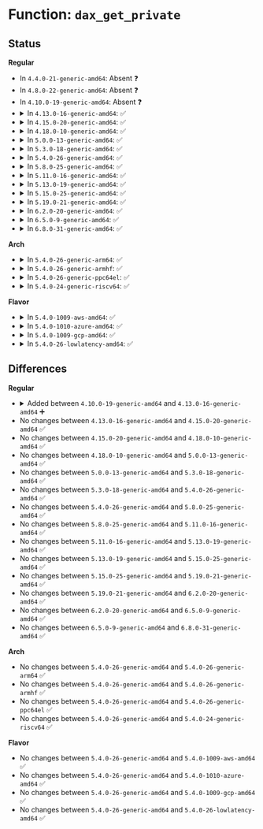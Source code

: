 # Function: <code>dax_get_private</code>

## Status
<b>Regular</b>
<ul>
<li>
In <code>4.4.0-21-generic-amd64</code>: Absent ❓
</li>
<li>
In <code>4.8.0-22-generic-amd64</code>: Absent ❓
</li>
<li>
In <code>4.10.0-19-generic-amd64</code>: Absent ❓
</li>
<li>
<details>
<summary>In <code>4.13.0-16-generic-amd64</code>: ✅</summary>

```c
void * dax_get_private(struct dax_device * dax_dev)
```

```json
{
  "name": "dax_get_private",
  "collision_type": "Unique Global",
  "inline_type": "No",
  "funcs": [
    {
      "addr": 18446744071585385136,
      "name": "dax_get_private",
      "external": true,
      "loc": "drivers/dax/super.c:531",
      "file": "drivers/dax/super.c",
      "inline": "seen, unknown",
      "caller_inline": [],
      "caller_func": [
        "drivers/md/dm.c:dm_dax_flush",
        "drivers/md/dm.c:dm_dax_copy_from_iter",
        "drivers/md/dm.c:dm_dax_direct_access"
      ]
    }
  ],
  "symbols": [
    {
      "addr": 18446744071585385136,
      "name": "dax_get_private",
      "section": ".text",
      "bind": "STB_GLOBAL",
      "size": 18
    }
  ]
}
```
</details>
</li>
<li>
<details>
<summary>In <code>4.15.0-20-generic-amd64</code>: ✅</summary>

```c
void * dax_get_private(struct dax_device * dax_dev)
```

```json
{
  "name": "dax_get_private",
  "collision_type": "Unique Global",
  "inline_type": "No",
  "funcs": [
    {
      "addr": 18446744071585814336,
      "name": "dax_get_private",
      "external": true,
      "loc": "drivers/dax/super.c:560",
      "file": "drivers/dax/super.c",
      "inline": "seen, unknown",
      "caller_inline": [],
      "caller_func": [
        "drivers/md/dm.c:dm_dax_copy_from_iter",
        "drivers/md/dm.c:dm_dax_direct_access"
      ]
    }
  ],
  "symbols": [
    {
      "addr": 18446744071585814336,
      "name": "dax_get_private",
      "section": ".text",
      "bind": "STB_GLOBAL",
      "size": 18
    }
  ]
}
```
</details>
</li>
<li>
<details>
<summary>In <code>4.18.0-10-generic-amd64</code>: ✅</summary>

```c
void * dax_get_private(struct dax_device * dax_dev)
```

```json
{
  "name": "dax_get_private",
  "collision_type": "Unique Global",
  "inline_type": "No",
  "funcs": [
    {
      "addr": 18446744071586060688,
      "name": "dax_get_private",
      "external": true,
      "loc": "drivers/dax/super.c:586",
      "file": "drivers/dax/super.c",
      "inline": "seen, unknown",
      "caller_inline": [],
      "caller_func": [
        "drivers/md/dm.c:dm_dax_copy_to_iter",
        "drivers/md/dm.c:dm_dax_copy_from_iter",
        "drivers/md/dm.c:dm_dax_direct_access"
      ]
    }
  ],
  "symbols": [
    {
      "addr": 18446744071586060688,
      "name": "dax_get_private",
      "section": ".text",
      "bind": "STB_GLOBAL",
      "size": 18
    }
  ]
}
```
</details>
</li>
<li>
<details>
<summary>In <code>5.0.0-13-generic-amd64</code>: ✅</summary>

```c
void * dax_get_private(struct dax_device * dax_dev)
```

```json
{
  "name": "dax_get_private",
  "collision_type": "Unique Global",
  "inline_type": "No",
  "funcs": [
    {
      "addr": 18446744071586205104,
      "name": "dax_get_private",
      "external": true,
      "loc": "drivers/dax/super.c:585",
      "file": "drivers/dax/super.c",
      "inline": "seen, unknown",
      "caller_inline": [],
      "caller_func": [
        "drivers/md/dm.c:dm_dax_copy_to_iter",
        "drivers/md/dm.c:dm_dax_copy_from_iter",
        "drivers/md/dm.c:dm_dax_direct_access"
      ]
    }
  ],
  "symbols": [
    {
      "addr": 18446744071586205104,
      "name": "dax_get_private",
      "section": ".text",
      "bind": "STB_GLOBAL",
      "size": 18
    }
  ]
}
```
</details>
</li>
<li>
<details>
<summary>In <code>5.3.0-18-generic-amd64</code>: ✅</summary>

```c
void * dax_get_private(struct dax_device * dax_dev)
```

```json
{
  "name": "dax_get_private",
  "collision_type": "Unique Global",
  "inline_type": "No",
  "funcs": [
    {
      "addr": 18446744071586442272,
      "name": "dax_get_private",
      "external": true,
      "loc": "drivers/dax/super.c:644",
      "file": "drivers/dax/super.c",
      "inline": "seen, unknown",
      "caller_inline": [],
      "caller_func": [
        "drivers/md/dm.c:dm_dax_copy_to_iter",
        "drivers/md/dm.c:dm_dax_copy_from_iter",
        "drivers/md/dm.c:dm_dax_supported",
        "drivers/md/dm.c:dm_dax_direct_access"
      ]
    }
  ],
  "symbols": [
    {
      "addr": 18446744071586442272,
      "name": "dax_get_private",
      "section": ".text",
      "bind": "STB_GLOBAL",
      "size": 33
    }
  ]
}
```
</details>
</li>
<li>
<details>
<summary>In <code>5.4.0-26-generic-amd64</code>: ✅</summary>

```c
void * dax_get_private(struct dax_device * dax_dev)
```

```json
{
  "name": "dax_get_private",
  "collision_type": "Unique Global",
  "inline_type": "No",
  "funcs": [
    {
      "addr": 18446744071586590208,
      "name": "dax_get_private",
      "external": true,
      "loc": "drivers/dax/super.c:644",
      "file": "drivers/dax/super.c",
      "inline": "seen, unknown",
      "caller_inline": [],
      "caller_func": [
        "drivers/md/dm.c:dm_dax_copy_to_iter",
        "drivers/md/dm.c:dm_dax_copy_from_iter",
        "drivers/md/dm.c:dm_dax_supported",
        "drivers/md/dm.c:dm_dax_direct_access"
      ]
    }
  ],
  "symbols": [
    {
      "addr": 18446744071586590208,
      "name": "dax_get_private",
      "section": ".text",
      "bind": "STB_GLOBAL",
      "size": 33
    }
  ]
}
```
</details>
</li>
<li>
<details>
<summary>In <code>5.8.0-25-generic-amd64</code>: ✅</summary>

```c
void * dax_get_private(struct dax_device * dax_dev)
```

```json
{
  "name": "dax_get_private",
  "collision_type": "Unique Global",
  "inline_type": "No",
  "funcs": [
    {
      "addr": 18446744071587376064,
      "name": "dax_get_private",
      "external": true,
      "loc": "drivers/dax/super.c:672",
      "file": "drivers/dax/super.c",
      "inline": "seen, unknown",
      "caller_inline": [],
      "caller_func": [
        "drivers/md/dm.c:dm_dax_zero_page_range",
        "drivers/md/dm.c:dm_dax_copy_to_iter",
        "drivers/md/dm.c:dm_dax_copy_from_iter",
        "drivers/md/dm.c:dm_dax_supported",
        "drivers/md/dm.c:dm_dax_direct_access"
      ]
    }
  ],
  "symbols": [
    {
      "addr": 18446744071587376064,
      "name": "dax_get_private",
      "section": ".text",
      "bind": "STB_GLOBAL",
      "size": 33
    }
  ]
}
```
</details>
</li>
<li>
<details>
<summary>In <code>5.11.0-16-generic-amd64</code>: ✅</summary>

```c
void * dax_get_private(struct dax_device * dax_dev)
```

```json
{
  "name": "dax_get_private",
  "collision_type": "Unique Global",
  "inline_type": "No",
  "funcs": [
    {
      "addr": 18446744071587436752,
      "name": "dax_get_private",
      "external": true,
      "loc": "drivers/dax/super.c:680",
      "file": "drivers/dax/super.c",
      "inline": "seen, unknown",
      "caller_inline": [],
      "caller_func": [
        "drivers/md/dm.c:dm_dax_zero_page_range",
        "drivers/md/dm.c:dm_dax_copy_to_iter",
        "drivers/md/dm.c:dm_dax_copy_from_iter",
        "drivers/md/dm.c:dm_dax_supported",
        "drivers/md/dm.c:dm_dax_direct_access"
      ]
    }
  ],
  "symbols": [
    {
      "addr": 18446744071587436752,
      "name": "dax_get_private",
      "section": ".text",
      "bind": "STB_GLOBAL",
      "size": 33
    }
  ]
}
```
</details>
</li>
<li>
<details>
<summary>In <code>5.13.0-19-generic-amd64</code>: ✅</summary>

```c
void * dax_get_private(struct dax_device * dax_dev)
```

```json
{
  "name": "dax_get_private",
  "collision_type": "Unique Global",
  "inline_type": "No",
  "funcs": [
    {
      "addr": 18446744071587318528,
      "name": "dax_get_private",
      "external": true,
      "loc": "drivers/dax/super.c:680",
      "file": "drivers/dax/super.c",
      "inline": "seen, unknown",
      "caller_inline": [],
      "caller_func": [
        "drivers/md/dm.c:dm_dax_zero_page_range",
        "drivers/md/dm.c:dm_dax_copy_to_iter",
        "drivers/md/dm.c:dm_dax_copy_from_iter",
        "drivers/md/dm.c:dm_dax_supported",
        "drivers/md/dm.c:dm_dax_direct_access"
      ]
    }
  ],
  "symbols": [
    {
      "addr": 18446744071587318528,
      "name": "dax_get_private",
      "section": ".text",
      "bind": "STB_GLOBAL",
      "size": 33
    }
  ]
}
```
</details>
</li>
<li>
<details>
<summary>In <code>5.15.0-25-generic-amd64</code>: ✅</summary>

```c
void * dax_get_private(struct dax_device * dax_dev)
```

```json
{
  "name": "dax_get_private",
  "collision_type": "Unique Global",
  "inline_type": "No",
  "funcs": [
    {
      "addr": 18446744071587885760,
      "name": "dax_get_private",
      "external": true,
      "loc": "drivers/dax/super.c:635",
      "file": "drivers/dax/super.c",
      "inline": "seen, unknown",
      "caller_inline": [],
      "caller_func": [
        "drivers/md/dm.c:dm_dax_zero_page_range",
        "drivers/md/dm.c:dm_dax_copy_to_iter",
        "drivers/md/dm.c:dm_dax_copy_from_iter",
        "drivers/md/dm.c:dm_dax_supported",
        "drivers/md/dm.c:dm_dax_direct_access"
      ]
    }
  ],
  "symbols": [
    {
      "addr": 18446744071587885760,
      "name": "dax_get_private",
      "section": ".text",
      "bind": "STB_GLOBAL",
      "size": 33
    }
  ]
}
```
</details>
</li>
<li>
<details>
<summary>In <code>5.19.0-21-generic-amd64</code>: ✅</summary>

```c
void * dax_get_private(struct dax_device * dax_dev)
```

```json
{
  "name": "dax_get_private",
  "collision_type": "Unique Global",
  "inline_type": "No",
  "funcs": [
    {
      "addr": 18446744071589236464,
      "name": "dax_get_private",
      "external": true,
      "loc": "drivers/dax/super.c:444",
      "file": "drivers/dax/super.c",
      "inline": "seen, unknown",
      "caller_inline": [],
      "caller_func": [
        "drivers/md/dm.c:dm_dax_recovery_write",
        "drivers/md/dm.c:dm_dax_zero_page_range",
        "drivers/md/dm.c:dm_dax_direct_access"
      ]
    }
  ],
  "symbols": [
    {
      "addr": 18446744071589236464,
      "name": "dax_get_private",
      "section": ".text",
      "bind": "STB_GLOBAL",
      "size": 45
    }
  ]
}
```
</details>
</li>
<li>
<details>
<summary>In <code>6.2.0-20-generic-amd64</code>: ✅</summary>

```c
void * dax_get_private(struct dax_device * dax_dev)
```

```json
{
  "name": "dax_get_private",
  "collision_type": "Unique Global",
  "inline_type": "No",
  "funcs": [
    {
      "addr": 18446744071590794640,
      "name": "dax_get_private",
      "external": true,
      "loc": "drivers/dax/super.c:509",
      "file": "drivers/dax/super.c",
      "inline": "seen, unknown",
      "caller_inline": [],
      "caller_func": [
        "drivers/md/dm.c:dm_dax_recovery_write",
        "drivers/md/dm.c:dm_dax_zero_page_range",
        "drivers/md/dm.c:dm_dax_direct_access"
      ]
    }
  ],
  "symbols": [
    {
      "addr": 18446744071590794640,
      "name": "dax_get_private",
      "section": ".text",
      "bind": "STB_GLOBAL",
      "size": 45
    }
  ]
}
```
</details>
</li>
<li>
<details>
<summary>In <code>6.5.0-9-generic-amd64</code>: ✅</summary>

```c
void * dax_get_private(struct dax_device * dax_dev)
```

```json
{
  "name": "dax_get_private",
  "collision_type": "Unique Global",
  "inline_type": "No",
  "funcs": [
    {
      "addr": 18446744071591136176,
      "name": "dax_get_private",
      "external": true,
      "loc": "drivers/dax/super.c:512",
      "file": "drivers/dax/super.c",
      "inline": "seen, unknown",
      "caller_inline": [],
      "caller_func": [
        "drivers/md/dm.c:dm_dax_recovery_write",
        "drivers/md/dm.c:dm_dax_zero_page_range",
        "drivers/md/dm.c:dm_dax_direct_access"
      ]
    }
  ],
  "symbols": [
    {
      "addr": 18446744071591136176,
      "name": "dax_get_private",
      "section": ".text",
      "bind": "STB_GLOBAL",
      "size": 45
    }
  ]
}
```
</details>
</li>
<li>
<details>
<summary>In <code>6.8.0-31-generic-amd64</code>: ✅</summary>

```c
void * dax_get_private(struct dax_device * dax_dev)
```

```json
{
  "name": "dax_get_private",
  "collision_type": "Unique Global",
  "inline_type": "No",
  "funcs": [
    {
      "addr": 18446744071591481872,
      "name": "dax_get_private",
      "external": true,
      "loc": "drivers/dax/super.c:513",
      "file": "drivers/dax/super.c",
      "inline": "seen, unknown",
      "caller_inline": [],
      "caller_func": [
        "drivers/md/dm.c:dm_dax_recovery_write",
        "drivers/md/dm.c:dm_dax_zero_page_range",
        "drivers/md/dm.c:dm_dax_direct_access"
      ]
    }
  ],
  "symbols": [
    {
      "addr": 18446744071591481872,
      "name": "dax_get_private",
      "section": ".text",
      "bind": "STB_GLOBAL",
      "size": 45
    }
  ]
}
```
</details>
</li>
</ul>
<b>Arch</b>
<ul>
<li>
<details>
<summary>In <code>5.4.0-26-generic-arm64</code>: ✅</summary>

```c
void * dax_get_private(struct dax_device * dax_dev)
```

```json
{
  "name": "dax_get_private",
  "collision_type": "Unique Global",
  "inline_type": "No",
  "funcs": [
    {
      "addr": 18446603336499473232,
      "name": "dax_get_private",
      "external": true,
      "loc": "drivers/dax/super.c:644",
      "file": "drivers/dax/super.c",
      "inline": "seen, unknown",
      "caller_inline": [],
      "caller_func": [
        "drivers/md/dm.c:dm_dax_copy_to_iter",
        "drivers/md/dm.c:dm_dax_copy_from_iter",
        "drivers/md/dm.c:dm_dax_supported",
        "drivers/md/dm.c:dm_dax_direct_access"
      ]
    }
  ],
  "symbols": [
    {
      "addr": 18446603336499473232,
      "name": "dax_get_private",
      "section": ".text",
      "bind": "STB_GLOBAL",
      "size": 64
    }
  ]
}
```
</details>
</li>
<li>
<details>
<summary>In <code>5.4.0-26-generic-armhf</code>: ✅</summary>

```c
void * dax_get_private(struct dax_device * dax_dev)
```

```json
{
  "name": "dax_get_private",
  "collision_type": "Unique Global",
  "inline_type": "No",
  "funcs": [
    {
      "addr": 3231947228,
      "name": "dax_get_private",
      "external": true,
      "loc": "drivers/dax/super.c:644",
      "file": "drivers/dax/super.c",
      "inline": "seen, unknown",
      "caller_inline": [],
      "caller_func": []
    }
  ],
  "symbols": [
    {
      "addr": 3231947228,
      "name": "dax_get_private",
      "section": ".text",
      "bind": "STB_GLOBAL",
      "size": 40
    }
  ]
}
```
</details>
</li>
<li>
<details>
<summary>In <code>5.4.0-26-generic-ppc64el</code>: ✅</summary>

```c
void * dax_get_private(struct dax_device * dax_dev)
```

```json
{
  "name": "dax_get_private",
  "collision_type": "Unique Global",
  "inline_type": "No",
  "funcs": [
    {
      "addr": 13835058055292750816,
      "name": "dax_get_private",
      "external": true,
      "loc": "drivers/dax/super.c:644",
      "file": "drivers/dax/super.c",
      "inline": "seen, unknown",
      "caller_inline": [],
      "caller_func": [
        "drivers/md/dm.c:dm_dax_copy_to_iter",
        "drivers/md/dm.c:dm_dax_copy_from_iter",
        "drivers/md/dm.c:dm_dax_supported",
        "drivers/md/dm.c:dm_dax_direct_access"
      ]
    }
  ],
  "symbols": [
    {
      "addr": 13835058055292750816,
      "name": "dax_get_private",
      "section": ".text",
      "bind": "STB_GLOBAL",
      "size": 40
    }
  ]
}
```
</details>
</li>
<li>
<details>
<summary>In <code>5.4.0-24-generic-riscv64</code>: ✅</summary>

```c
void * dax_get_private(struct dax_device * dax_dev)
```

```json
{
  "name": "dax_get_private",
  "collision_type": "Unique Global",
  "inline_type": "No",
  "funcs": [
    {
      "addr": 18446743936276693400,
      "name": "dax_get_private",
      "external": true,
      "loc": "drivers/dax/super.c:644",
      "file": "drivers/dax/super.c",
      "inline": "seen, unknown",
      "caller_inline": [],
      "caller_func": [
        "drivers/md/dm.c:dm_dax_copy_to_iter",
        "drivers/md/dm.c:dm_dax_copy_from_iter",
        "drivers/md/dm.c:dm_dax_supported",
        "drivers/md/dm.c:dm_dax_direct_access"
      ]
    }
  ],
  "symbols": [
    {
      "addr": 18446743936276693400,
      "name": "dax_get_private",
      "section": ".text",
      "bind": "STB_GLOBAL",
      "size": 56
    }
  ]
}
```
</details>
</li>
</ul>
<b>Flavor</b>
<ul>
<li>
<details>
<summary>In <code>5.4.0-1009-aws-amd64</code>: ✅</summary>

```c
void * dax_get_private(struct dax_device * dax_dev)
```

```json
{
  "name": "dax_get_private",
  "collision_type": "Unique Global",
  "inline_type": "No",
  "funcs": [
    {
      "addr": 18446744071586280688,
      "name": "dax_get_private",
      "external": true,
      "loc": "drivers/dax/super.c:644",
      "file": "drivers/dax/super.c",
      "inline": "seen, unknown",
      "caller_inline": [],
      "caller_func": [
        "drivers/md/dm.c:dm_dax_copy_to_iter",
        "drivers/md/dm.c:dm_dax_copy_from_iter",
        "drivers/md/dm.c:dm_dax_supported",
        "drivers/md/dm.c:dm_dax_direct_access"
      ]
    }
  ],
  "symbols": [
    {
      "addr": 18446744071586280688,
      "name": "dax_get_private",
      "section": ".text",
      "bind": "STB_GLOBAL",
      "size": 33
    }
  ]
}
```
</details>
</li>
<li>
<details>
<summary>In <code>5.4.0-1010-azure-amd64</code>: ✅</summary>

```c
void * dax_get_private(struct dax_device * dax_dev)
```

```json
{
  "name": "dax_get_private",
  "collision_type": "Unique Global",
  "inline_type": "No",
  "funcs": [
    {
      "addr": 18446744071586118176,
      "name": "dax_get_private",
      "external": true,
      "loc": "drivers/dax/super.c:644",
      "file": "drivers/dax/super.c",
      "inline": "seen, unknown",
      "caller_inline": [],
      "caller_func": [
        "drivers/nvdimm/pmem.c:pmem_dax_direct_access",
        "drivers/dax/device.c:dax_open",
        "drivers/md/dm.c:dm_dax_copy_to_iter",
        "drivers/md/dm.c:dm_dax_copy_from_iter",
        "drivers/md/dm.c:dm_dax_supported",
        "drivers/md/dm.c:dm_dax_direct_access"
      ]
    }
  ],
  "symbols": [
    {
      "addr": 18446744071586118176,
      "name": "dax_get_private",
      "section": ".text",
      "bind": "STB_GLOBAL",
      "size": 33
    }
  ]
}
```
</details>
</li>
<li>
<details>
<summary>In <code>5.4.0-1009-gcp-amd64</code>: ✅</summary>

```c
void * dax_get_private(struct dax_device * dax_dev)
```

```json
{
  "name": "dax_get_private",
  "collision_type": "Unique Global",
  "inline_type": "No",
  "funcs": [
    {
      "addr": 18446744071586538176,
      "name": "dax_get_private",
      "external": true,
      "loc": "drivers/dax/super.c:644",
      "file": "drivers/dax/super.c",
      "inline": "seen, unknown",
      "caller_inline": [],
      "caller_func": [
        "drivers/md/dm.c:dm_dax_copy_to_iter",
        "drivers/md/dm.c:dm_dax_copy_from_iter",
        "drivers/md/dm.c:dm_dax_supported",
        "drivers/md/dm.c:dm_dax_direct_access"
      ]
    }
  ],
  "symbols": [
    {
      "addr": 18446744071586538176,
      "name": "dax_get_private",
      "section": ".text",
      "bind": "STB_GLOBAL",
      "size": 33
    }
  ]
}
```
</details>
</li>
<li>
<details>
<summary>In <code>5.4.0-26-lowlatency-amd64</code>: ✅</summary>

```c
void * dax_get_private(struct dax_device * dax_dev)
```

```json
{
  "name": "dax_get_private",
  "collision_type": "Unique Global",
  "inline_type": "No",
  "funcs": [
    {
      "addr": 18446744071586649904,
      "name": "dax_get_private",
      "external": true,
      "loc": "drivers/dax/super.c:644",
      "file": "drivers/dax/super.c",
      "inline": "seen, unknown",
      "caller_inline": [],
      "caller_func": [
        "drivers/md/dm.c:dm_dax_copy_to_iter",
        "drivers/md/dm.c:dm_dax_copy_from_iter",
        "drivers/md/dm.c:dm_dax_supported",
        "drivers/md/dm.c:dm_dax_direct_access"
      ]
    }
  ],
  "symbols": [
    {
      "addr": 18446744071586649904,
      "name": "dax_get_private",
      "section": ".text",
      "bind": "STB_GLOBAL",
      "size": 33
    }
  ]
}
```
</details>
</li>
</ul>

## Differences
<b>Regular</b>
<ul>
<li>
<details>
<summary>Added between <code>4.10.0-19-generic-amd64</code> and <code>4.13.0-16-generic-amd64</code> ➕</summary>

```c
void * dax_get_private(struct dax_device * dax_dev)
```
</details>
</li>
<li>
No changes between <code>4.13.0-16-generic-amd64</code> and <code>4.15.0-20-generic-amd64</code> ✅
</li>
<li>
No changes between <code>4.15.0-20-generic-amd64</code> and <code>4.18.0-10-generic-amd64</code> ✅
</li>
<li>
No changes between <code>4.18.0-10-generic-amd64</code> and <code>5.0.0-13-generic-amd64</code> ✅
</li>
<li>
No changes between <code>5.0.0-13-generic-amd64</code> and <code>5.3.0-18-generic-amd64</code> ✅
</li>
<li>
No changes between <code>5.3.0-18-generic-amd64</code> and <code>5.4.0-26-generic-amd64</code> ✅
</li>
<li>
No changes between <code>5.4.0-26-generic-amd64</code> and <code>5.8.0-25-generic-amd64</code> ✅
</li>
<li>
No changes between <code>5.8.0-25-generic-amd64</code> and <code>5.11.0-16-generic-amd64</code> ✅
</li>
<li>
No changes between <code>5.11.0-16-generic-amd64</code> and <code>5.13.0-19-generic-amd64</code> ✅
</li>
<li>
No changes between <code>5.13.0-19-generic-amd64</code> and <code>5.15.0-25-generic-amd64</code> ✅
</li>
<li>
No changes between <code>5.15.0-25-generic-amd64</code> and <code>5.19.0-21-generic-amd64</code> ✅
</li>
<li>
No changes between <code>5.19.0-21-generic-amd64</code> and <code>6.2.0-20-generic-amd64</code> ✅
</li>
<li>
No changes between <code>6.2.0-20-generic-amd64</code> and <code>6.5.0-9-generic-amd64</code> ✅
</li>
<li>
No changes between <code>6.5.0-9-generic-amd64</code> and <code>6.8.0-31-generic-amd64</code> ✅
</li>
</ul>
<b>Arch</b>
<ul>
<li>
No changes between <code>5.4.0-26-generic-amd64</code> and <code>5.4.0-26-generic-arm64</code> ✅
</li>
<li>
No changes between <code>5.4.0-26-generic-amd64</code> and <code>5.4.0-26-generic-armhf</code> ✅
</li>
<li>
No changes between <code>5.4.0-26-generic-amd64</code> and <code>5.4.0-26-generic-ppc64el</code> ✅
</li>
<li>
No changes between <code>5.4.0-26-generic-amd64</code> and <code>5.4.0-24-generic-riscv64</code> ✅
</li>
</ul>
<b>Flavor</b>
<ul>
<li>
No changes between <code>5.4.0-26-generic-amd64</code> and <code>5.4.0-1009-aws-amd64</code> ✅
</li>
<li>
No changes between <code>5.4.0-26-generic-amd64</code> and <code>5.4.0-1010-azure-amd64</code> ✅
</li>
<li>
No changes between <code>5.4.0-26-generic-amd64</code> and <code>5.4.0-1009-gcp-amd64</code> ✅
</li>
<li>
No changes between <code>5.4.0-26-generic-amd64</code> and <code>5.4.0-26-lowlatency-amd64</code> ✅
</li>
</ul>

